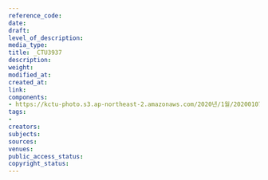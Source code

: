 ```yaml
---
reference_code: 
date: 
draft: 
level_of_description: 
media_type: 
title: _CTU3937
description: 
weight: 
modified_at: 
created_at: 
link: 
components:
- https://kctu-photo.s3.ap-northeast-2.amazonaws.com/2020년/1월/20200107_쌍용차지부+마지막+해고자+46명+사회적+합의에+따른+출근+투쟁/_CTU3937.jpg
tags:
- 
creators: 
subjects: 
sources: 
venues: 
public_access_status: 
copyright_status: 
---
```

